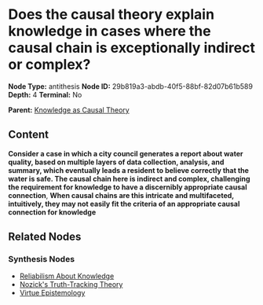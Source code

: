 # Does the causal theory explain knowledge in cases where the causal chain is exceptionally indirect or complex?

**Node Type:** antithesis
**Node ID:** 29b819a3-abdb-40f5-88bf-82d07b61b589
**Depth:** 4
**Terminal:** No

**Parent:** [Knowledge as Causal Theory](knowledge-as-causal-theory-synthesis-ef5b6ea1-40ae-46a4-9ee9-71bda50bd67a.md)

## Content

**Consider a case in which a city council generates a report about water quality, based on multiple layers of data collection, analysis, and summary, which eventually leads a resident to believe correctly that the water is safe. The causal chain here is indirect and complex, challenging the requirement for knowledge to have a discernibly appropriate causal connection**, **When causal chains are this intricate and multifaceted, intuitively, they may not easily fit the criteria of an appropriate causal connection for knowledge**

## Related Nodes

### Synthesis Nodes

- [Reliabilism About Knowledge](reliabilism-about-knowledge-synthesis-00402733-1512-45a9-8210-82bc5caf5c54.md)
- [Nozick's Truth-Tracking Theory](nozicks-truth-tracking-theory-synthesis-74af7807-d029-415e-af2b-7007f1cdb86a.md)
- [Virtue Epistemology](virtue-epistemology-synthesis-08845ca5-ca74-4bbf-81a5-782155366e79.md)
